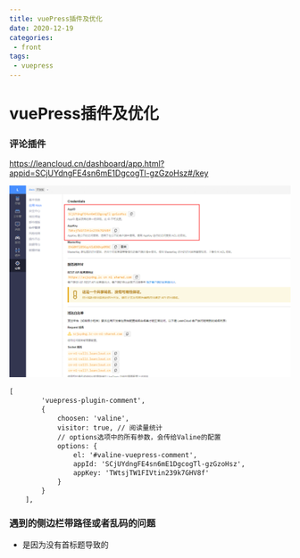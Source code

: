 ```yaml
---
title: vuePress插件及优化
date: 2020-12-19 
categories:
 - front
tags:
 - vuepress
---
```




# vuePress插件及优化



### 评论插件

https://leancloud.cn/dashboard/app.html?appid=SCjUYdngFE4sn6mE1DgcogTl-gzGzoHsz#/key

![1608406640262](../../../images/1608406640262.png)



```
[
        'vuepress-plugin-comment',
        {
            choosen: 'valine',
            visitor: true, // 阅读量统计
            // options选项中的所有参数，会传给Valine的配置
            options: {
                el: '#valine-vuepress-comment',
                appId: 'SCjUYdngFE4sn6mE1DgcogTl-gzGzoHsz',
                appKey: 'TWtsjTW1FIVtin239k7GHV8f'
            }
        }
    ],
```



### 遇到的侧边栏带路径或者乱码的问题

- 是因为没有首标题导致的



























